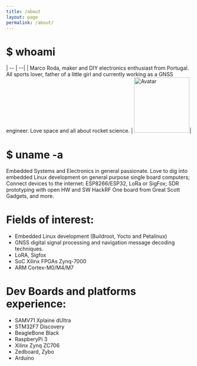 ```yaml
---
title: /about
layout: page
permalink: /about/
---
```


# $ whoami

| -- | --|
| Marco Roda, maker and DIY electronics enthusiast from Portugal. All sports lover, father of a little girl and currently working as a GNSS engineer. Love space and all about rocket science. | <img src="../assets/avatar.png" class='avatar_logo' alt="Avatar" style="width:150px">|


# $ uname -a
Embedded Systems and Electronics in general passionate. Love to dig into embedded Linux development on general purpose single board computers; Connect devices to the internet: ESP8266/ESP32, LoRa or SigFox; SDR prototyping with open HW and SW HackRF One board from Great Scott Gadgets, and more.   

# Fields of interest: 
* Embedded Linux development (Buildroot, Yocto and Petalinux)
* GNSS digital signal processing and navigation message decoding techniques.
* LoRA, Sigfox
* SoC Xilinx FPGAs Zynq-7000
* ARM Cortex-M0/M4/M7

# Dev Boards and platforms experience:
* SAMV71 Xplaine dUltra
* STM32F7 Discovery
* BeagleBone Black
* RaspberyPi 3
* Xilinx Zynq ZC706
* Zedboard, Zybo
* Arduino